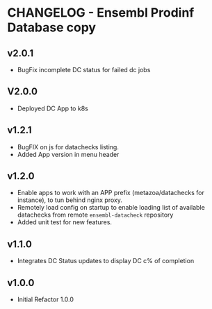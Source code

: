 CHANGELOG - Ensembl Prodinf Database copy
=========================================

v2.0.1
------
- BugFix incomplete DC status for failed dc jobs


V2.0.0
------
- Deployed DC App to k8s 

v1.2.1
------

- BugFIX on js for datachecks listing.
- Added App version in menu header

v1.2.0
------

- Enable apps to work with an APP prefix (metazoa/datachecks for instance), to tun behind nginx proxy.
- Remotely load config on startup to enable loading list of available datachecks from remote `ensembl-datacheck`
  repository
- Added unit test for new features.

v1.1.0
----

- Integrates DC Status updates to display DC c% of completion

v1.0.0
------

- Initial Refactor 1.0.0
